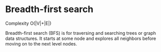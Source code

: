 # Breadth-first search

Complexity O(|V|+|E|)

Breadth-first search (BFS) is for traversing and searching trees or graph data structures. It starts at some node and explores all neighbors before moving on to the next level nodes.
